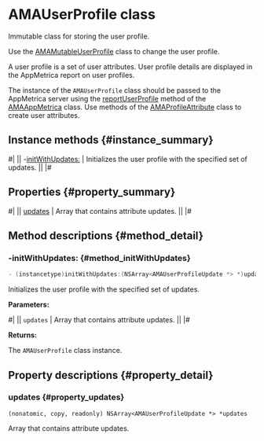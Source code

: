 # AMAUserProfile class

Immutable class for storing the user profile.

Use the [AMAMutableUserProfile](AMAMutableUserProfile.md) class to change the user profile.

A user profile is a set of user attributes. User profile details are displayed in the AppMetrica report on user profiles.

The instance of the `AMAUserProfile` class should be passed to the AppMetrica server using the [reportUserProfile](AMAAppMetrica.md#method_reportUserProfile) method of the [AMAAppMetrica](AMAAppMetrica.md) class. Use methods of the [AMAProfileAttribute](AMAProfileAttribute.md) class to create user attributes.

## Instance methods {#instance_summary}

#|
|| -[initWithUpdates:](#method_initWithUpdates) | Initializes the user profile with the specified set of updates. ||
|#

## Properties {#property_summary}

#|
|| [updates](#property_updates) | Array that contains attribute updates. ||
|#

## Method descriptions {#method_detail}

### -initWithUpdates: {#method_initWithUpdates}

```objectivec translate=no
- (instancetype)initWithUpdates:(NSArray<AMAUserProfileUpdate *> *)updates
```

Initializes the user profile with the specified set of updates.

**Parameters:**

#|
|| `updates` | Array that contains attribute updates. ||
|#

**Returns:**

The `AMAUserProfile` class instance.

## Property descriptions {#property_detail}

### updates {#property_updates}

`(nonatomic, copy, readonly) NSArray<AMAUserProfileUpdate *> *updates`

Array that contains attribute updates.
